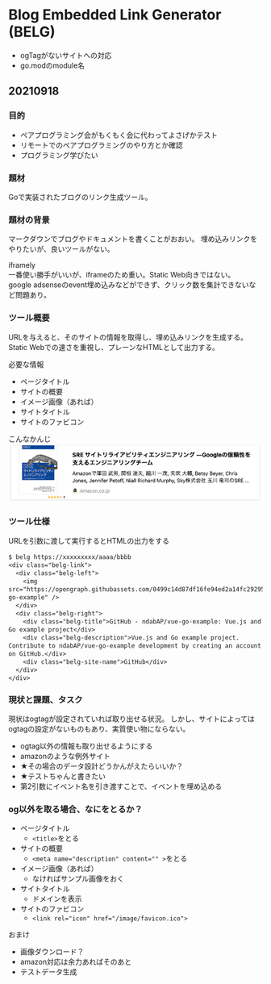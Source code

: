 # Blog Embedded Link Generator (BELG)

- ogTagがないサイトへの対応
- go.modのmodule名

## 20210918
### 目的
- ペアプログラミング会がもくもく会に代わってよさげかテスト
- リモートでのペアプログラミングのやり方とか確認
- プログラミング学びたい

### 題材
Goで実装されたブログのリンク生成ツール。

### 題材の背景
マークダウンでブログやドキュメントを書くことがおおい。
埋め込みリンクをやりたいが、良いツールがない。

iframely  
一番使い勝手がいいが、iframeのため重い。Static Web向きではない。  
google adsenseのevent埋め込みなどができず、クリック数を集計できないなど問題あり。

### ツール概要
URLを与えると、そのサイトの情報を取得し、埋め込みリンクを生成する。
Static Webでの速さを重視し、プレーンなHTMLとして出力する。

必要な情報

- ページタイトル
- サイトの概要
- イメージ画像（あれば）
- サイトタイトル
- サイトのファビコン

こんなかんじ  
![image](embeded-link-image.png)

### ツール仕様
URLを引数に渡して実行するとHTMLの出力をする

```
$ belg https://xxxxxxxxx/aaaa/bbbb
<div class="belg-link">
  <div class="belg-left">
    <img src="https://opengraph.githubassets.com/0499c14d87df16fe94ed2a14fc292954e6ee3df56759374ffd5fb6626a6d59d9/ndabAP/vue-go-example" />
  </div>
  <div class="belg-right">
    <div class="belg-title">GitHub - ndabAP/vue-go-example: Vue.js and Go example project</div>
    <div class="belg-description">Vue.js and Go example project. Contribute to ndabAP/vue-go-example development by creating an account on GitHub.</div>
    <div class="belg-site-name">GitHub</div>
  </div>
</div>
```

### 現状と課題、タスク
現状はogtagが設定されていれば取り出せる状況。
しかし、サイトによってはogtagの設定がないものもあり、実質使い物にならない。

- ogtag以外の情報も取り出せるようにする
- amazonのような例外サイト
- ★その場合のデータ設計どうかんがえたらいいか？
- ★テストちゃんと書きたい
- 第2引数にイベント名を引き渡すことで、イベントを埋め込める

### og以外を取る場合、なにをとるか？
- ページタイトル
  - `<title>`をとる
- サイトの概要
  - `<meta name="description" content="" >`をとる
- イメージ画像（あれば）
  - なければサンプル画像をおく
- サイトタイトル
  - ドメインを表示
- サイトのファビコン
  - `<link rel="icon" href="/image/favicon.ico">`

おまけ
  - 画像ダウンロード？
  - amazon対応は余力あればそのあと
  - テストデータ生成